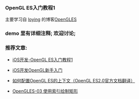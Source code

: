 ### OpenGL ES入门教程1

主要学习自 [loying](https://github.com/loyinglin) 的博客[OpenGLES](https://www.jianshu.com/nb/2135411)

### demo 里有详细注释; 欢迎讨论;

### 推荐文章:

- [iOS开发-OpenGL ES入门教程1](https://www.jianshu.com/p/750fde1d8b6a)

- [iOS开发OpenGL新手入门](http://www.olinone.com/?p=308)

- [如何配置OpenGL ES的上下文（OpenGL ES2.0官方文档翻译）](https://blog.csdn.net/mengtnt/article/details/7773279)

- [OpenGLES-03 使用索引绘制矩形](https://www.jianshu.com/p/8b6bacda08f0)
